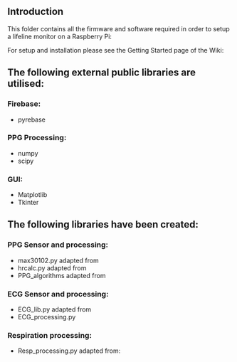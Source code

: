 ## Introduction
This folder contains all the firmware and software required in order to setup a lifeline monitor on a Raspberry Pi:

For setup and installation please see the Getting Started page of the Wiki:

## The following external public libraries are utilised:

### Firebase:
 - pyrebase

### PPG Processing:
 - numpy
 - scipy

### GUI:
- Matplotlib
- Tkinter

## The following libraries have been created:

### PPG Sensor and processing:
- max30102.py adapted from 
- hrcalc.py adapted from
- PPG_algorithms adapted from 

### ECG Sensor and processing:
- ECG_lib.py adapted from
- ECG_processing.py

### Respiration processing:
- Resp_processing.py adapted from:




<!--stackedit_data:
eyJoaXN0b3J5IjpbNTI0ODIyODQ4XX0=
-->
